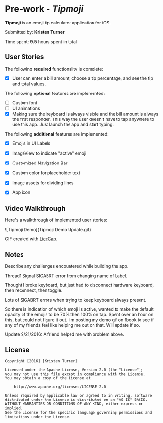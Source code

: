 # Pre-work - *Tipmoji*

**Tipmoji** is an emoji tip calculator application for iOS.

Submitted by: **Kristen Turner**

Time spent: **9.5** hours spent in total

## User Stories

The following **required** functionality is complete:
* [X] User can enter a bill amount, choose a tip percentage, and see the tip and total values.

The following **optional** features are implemented:
* [ ] Custom font
* [ ] UI animations
* [X] Making sure the keyboard is always visible and the bill amount is always the first responder. This way the user doesn't have to tap anywhere to use this app. Just launch the app and start typing.

The following **additional** features are implemented:

- [X] Emojis in UI Labels
- [X] ImageView to indicate "active" emoji
- [X] Customized Navigation Bar
- [X] Custom color for placeholder text
- [X] Image assets for dividing lines
- [X] App icon


## Video Walkthrough 

Here's a walkthrough of implemented user stories:

![Tipmoji Demo](Tipmoji Demo Update.gif)

GIF created with [LiceCap](http://www.cockos.com/licecap/).

## Notes

Describe any challenges encountered while building the app.

Thread1 Signal SIGABRT error from changing name of Label.

Thought I broke keyboard, but just had to disconnect hardware keyboard, then reconnect, then toggle.

Lots of SIGABRT errors when trying to keep keyboard always present.

So there is indication of which emoji is active, wanted to make the default opacity of the emojis to be 70% then 100% on tap. Spent over an hour on this, but could not figure it out. I'm posting my demo gif on fbook to see if any of my friends feel like helping me out on that. Will update if so.

Update 9/21/2016: A friend helped me with problem above.

## License

    Copyright [2016] [Kristen Turner]

    Licensed under the Apache License, Version 2.0 (the "License");
    you may not use this file except in compliance with the License.
    You may obtain a copy of the License at

        http://www.apache.org/licenses/LICENSE-2.0

    Unless required by applicable law or agreed to in writing, software
    distributed under the License is distributed on an "AS IS" BASIS,
    WITHOUT WARRANTIES OR CONDITIONS OF ANY KIND, either express or implied.
    See the License for the specific language governing permissions and
    limitations under the License.

